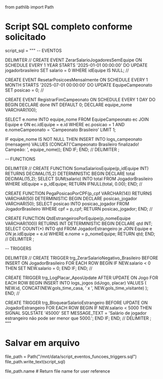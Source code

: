 from pathlib import Path

# Script SQL completo conforme solicitado
script_sql = """
-- EVENTOS

DELIMITER //
CREATE EVENT ZerarSalarioJogadoresSemEquipe
ON SCHEDULE EVERY 1 YEAR
STARTS '2025-01-01 00:00:00'
DO
  UPDATE jogadorbrasileiro 
  SET salario = 0 
  WHERE idEquipe IS NULL;
//

CREATE EVENT ResetarPosicoesMensalmente
ON SCHEDULE EVERY 1 MONTH
STARTS '2025-07-01 00:00:00'
DO
  UPDATE EquipeCampeonato 
  SET posicao = 0;
//

CREATE EVENT RegistrarFimCampeonato
ON SCHEDULE EVERY 1 DAY
DO
BEGIN
  DECLARE done INT DEFAULT 0;
  DECLARE equipe_nome VARCHAR(100);

  SELECT e.nome INTO equipe_nome
  FROM EquipeCampeonato ec
  JOIN Equipe e ON ec.idEquipe = e.id
  WHERE ec.posicao = 1 AND e.nomeCampeonato = 'Campeonato Brasileiro'
  LIMIT 1;

  IF equipe_nome IS NOT NULL THEN
    INSERT INTO logs_campeonato (mensagem)
    VALUES (CONCAT('Campeonato Brasileiro finalizado! Campeão: ', equipe_nome));
  END IF;
END;
//
DELIMITER ;

-- FUNCTIONS

DELIMITER //
CREATE FUNCTION SomaSalariosEquipe(p_idEquipe INT) RETURNS DECIMAL(15,2)
DETERMINISTIC
BEGIN
  DECLARE total DECIMAL(15,2);
  SELECT SUM(salario) INTO total
  FROM JogadorBrasileiro
  WHERE idEquipe = p_idEquipe;
  RETURN IFNULL(total, 0.00);
END;
//

CREATE FUNCTION PegaPosicaoPorCPF(p_cpf VARCHAR(14)) RETURNS VARCHAR(50)
DETERMINISTIC
BEGIN
  DECLARE posicao_jogador VARCHAR(50);
  SELECT posicao INTO posicao_jogador
  FROM JogadorBrasileiro
  WHERE cpf = p_cpf;
  RETURN posicao_jogador;
END;
//

CREATE FUNCTION QtdEstrangeirosPorEquipe(p_nomeEquipe VARCHAR(100)) RETURNS INT
DETERMINISTIC
BEGIN
  DECLARE qtd INT;
  SELECT COUNT(*) INTO qtd
  FROM JogadorEstrangeiro je
  JOIN Equipe e ON je.idEquipe = e.id
  WHERE e.nome = p_nomeEquipe;
  RETURN qtd;
END;
//
DELIMITER ;

-- TRIGGERS

DELIMITER //
CREATE TRIGGER trg_ZerarSalarioNegativo_Brasileiro
BEFORE INSERT ON JogadorBrasileiro
FOR EACH ROW
BEGIN
  IF NEW.salario < 0 THEN
    SET NEW.salario = 0;
  END IF;
END;
//

CREATE TRIGGER trg_LogPlacar_AposUpdate
AFTER UPDATE ON Jogo
FOR EACH ROW
BEGIN
  INSERT INTO logs_jogos (idJogo, placar)
  VALUES (
    NEW.id,
    CONCAT(NEW.gols_time_casa, ' x ', NEW.gols_time_visitante)
  );
END;
//

CREATE TRIGGER trg_BloquearSalarioEstrangeiro
BEFORE UPDATE ON JogadorEstrangeiro
FOR EACH ROW
BEGIN
  IF NEW.salario < 5000 THEN
    SIGNAL SQLSTATE '45000'
    SET MESSAGE_TEXT = 'Salário de jogador estrangeiro não pode ser menor que 5000.';
  END IF;
END;
//
DELIMITER ;
"""

# Salvar em arquivo
file_path = Path("/mnt/data/script_eventos_funcoes_triggers.sql")
file_path.write_text(script_sql)

file_path.name  # Return file name for user reference


